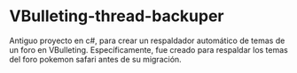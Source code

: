 # VBulleting-thread-backuper
Antiguo proyecto en c#, para crear un respaldador automático de temas de un foro en VBulleting. Específicamente, fue creado para respaldar los temas del foro pokemon safari antes de su migración.
